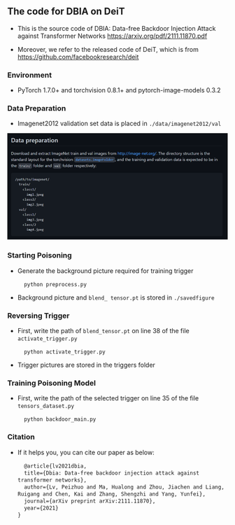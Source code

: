<html lang="en"><head>
    <meta charset="UTF-8">
    </head>
<body marginheight="0"><h2>The code for DBIA on DeiT</h2>
<ul>
<li><p>This is the source code of DBIA: Data-free Backdoor Injection Attack against Transformer Networks <a href="https://arxiv.org/pdf/2111.11870.pdf">https://arxiv.org/pdf/2111.11870.pdf</a></p>
<li><p>Moreover, we refer to the released code of DeiT, which is from <a href="https://github.com/facebookresearch/deit">https://github.com/facebookresearch/deit</a></p>
</li>
</ul>
<h3>Environment</h3>
<ul>
<li>PyTorch 1.7.0+ and torchvision 0.8.1+ and pytorch-image-models 0.3.2</li>
</ul>
<h3>Data Preparation</h3>
<ul>
<li>Imagenet2012 validation set data is placed in <code>./data/imagenet2012/val</code></li>
</ul>
<p><img src="https://github.com/yangyunfei16/DBIA/blob/main/DBIA/pictures/data_preparation.png" alt="data preparation">

</p>
<h3>Starting Poisoning</h3>
<ul>
<li>Generate the background picture required for training trigger<pre><code>  python preprocess.py</code></pre>
</li>
<li>Background picture and <code>blend_ tensor.pt</code> is stored in <code>./savedfigure</code></li>
</ul>
<h3>Reversing Trigger</h3>
<ul>
<li>First, write the path of <code>blend_tensor.pt</code> on line 38 of the file <code>activate_trigger.py</code><pre><code>  python activate_trigger.py</code></pre>
</li>
<li>Trigger pictures are stored in the triggers folder</li>
</ul>
<h3>Training Poisoning Model</h3>
<ul>
<li>First, write the path of the selected trigger on line 35 of the file <code>tensors_dataset.py</code><pre><code>  python backdoor_main.py</code></pre>
</li>
</ul>
<h3>Citation</h3>
<ul>
<li>If it helps you, you can cite our paper as below:<pre><code>  @article{lv2021dbia,
  title={Dbia: Data-free backdoor injection attack against transformer networks},
  author={Lv, Peizhuo and Ma, Hualong and Zhou, Jiachen and Liang, Ruigang and Chen, Kai and Zhang, Shengzhi and Yang, Yunfei},
  journal={arXiv preprint arXiv:2111.11870},
  year={2021}
}</code></pre>
</li>


</body></html>

